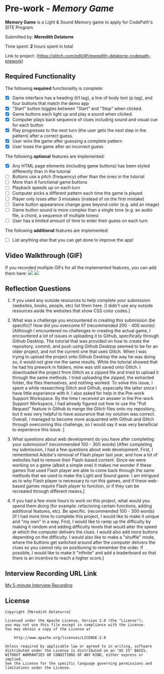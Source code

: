 # Pre-work - *Memory Game*

**Memory Game** is a Light & Sound Memory game to apply for CodePath's SITE Program. 

Submitted by: **Meredith Delatorre**

Time spent: **2** hours spent in total

Link to project: (https://glitch.com/edit/#!/meredith-delatorre-codepath-prework)

## Required Functionality

The following **required** functionality is complete:

* [X] Game interface has a heading (h1 tag), a line of body text (p tag), and four buttons that match the demo app
* [X] "Start" button toggles between "Start" and "Stop" when clicked. 
* [X] Game buttons each light up and play a sound when clicked. 
* [X] Computer plays back sequence of clues including sound and visual cue for each button
* [X] Play progresses to the next turn (the user gets the next step in the pattern) after a correct guess. 
* [X] User wins the game after guessing a complete pattern
* [X] User loses the game after an incorrect guess

The following **optional** features are implemented:

* [X] Any HTML page elements (including game buttons) has been styled differently than in the tutorial
* [ ] Buttons use a pitch (frequency) other than the ones in the tutorial
* [ ] More than 4 functional game buttons
* [ ] Playback speeds up on each turn
* [ ] Computer picks a different pattern each time the game is played
* [ ] Player only loses after 3 mistakes (instead of on the first mistake)
* [ ] Game button appearance change goes beyond color (e.g. add an image)
* [ ] Game button sound is more complex than a single tone (e.g. an audio file, a chord, a sequence of multiple tones)
* [ ] User has a limited amount of time to enter their guess on each turn

The following **additional** features are implemented:

- [ ] List anything else that you can get done to improve the app!

## Video Walkthrough (GIF)

If you recorded multiple GIFs for all the implemented features, you can add them here:
![](https://i.imgur.com/os0afNg.gif)
![](https://i.imgur.com/50mLU5r.gif)

## Reflection Questions
1. If you used any outside resources to help complete your submission (websites, books, people, etc) list them here. 
[I didn't use any outside resources aside the websites that show CSS color codes.]

2. What was a challenge you encountered in creating this submission (be specific)? How did you overcome it? (recommended 200 - 400 words) 
[Although I encountered no challenges in creating the actual game, I encountered a lot of issues in uploading it to Github, specifically through Github Desktop. The tutorial that was provided on how to create the repository, commit, and push using Github Desktop seemed to be for an older project, and not the current one that uses Glitch. When I was trying to upload the project onto Github Desktop the way he was doing so, it would not give me the same results. While the tutorial showed that he had his prework in folders, mine was still saved onto Glitch. I downloaded the project from Glitch as a zipped file and tried to upload it through the same methods. I tried uploading the zipped, the extracted folder, the files themselves, and nothing worked. To solve this issue, I spent a while researching Glitch and Github, especially the latter since I have little experience with it. I also asked for help in the Pre-work Support Workspace. By the time I received an answer in the Pre-work Support Workspace, I had already figured out how to use the "Pull Request" feature in Github to merge the Glitch files onto my repository, but it was very helpful to have assurance that my solution was correct. Overall, I managed to become more acquainted with Github and Glitch through overcoming this challenge, so I would say it was very beneficial to experience this issue. ]

3. What questions about web development do you have after completing your submission? (recommended 100 - 300 words) 
[After completing my submission, I had a few questions about web development. First, I remembered Adobe's removal of Flash player last year, and how a lot of websites had to remove their Flash-based content. Since we were working on a game (albeit a simple one) it makes me wonder if these games that used Flash player are able to come back through the same methods that we used to make the Light and Sound game. I am intrigued as to why Flash player is necessary to run this games, and if these web-based games require Flash player to function, or if they can be recreated through different means.]

4. If you had a few more hours to work on this project, what would you spend them doing (for example: refactoring certain functions, adding additional features, etc). Be specific. (recommended 100 - 300 words) 
[If I had more time to complete this project, I would like to make it unique and "my own" in a way. First, I would like to ramp up the difficulty by making it random and adding difficulty levels that would alter the speed at which the computer delivers the clues. I would also add more buttons depending on the difficulty. I would also like to make a "shuffle" mode, where the buttons get switched around after the computer delivers the clues so you cannot rely on positioning to remember the order. If possible, I would like to make it "infinite" and add a leaderboard so that there is an incentive to reach a higher score.]



## Interview Recording URL Link

[My 5-minute Interview Recording](https://www.loom.com/share/cdfa8fee6f9444f3a62dd7eb7a3e0baa)


## License

    Copyright [Meredith Delatorre]

    Licensed under the Apache License, Version 2.0 (the "License");
    you may not use this file except in compliance with the License.
    You may obtain a copy of the License at

        http://www.apache.org/licenses/LICENSE-2.0

    Unless required by applicable law or agreed to in writing, software
    distributed under the License is distributed on an "AS IS" BASIS,
    WITHOUT WARRANTIES OR CONDITIONS OF ANY KIND, either express or implied.
    See the License for the specific language governing permissions and
    limitations under the License.
